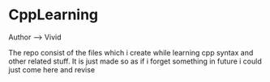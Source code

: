# CppLearning

Author --> Vivid

The repo consist of the files which i create while learning cpp syntax and other related stuff. It is just made so as if i forget something in future i could just come here and revise

